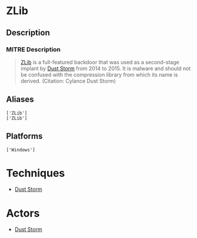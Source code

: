 
# ZLib

## Description

### MITRE Description

> [ZLib](https://attack.mitre.org/software/S0086) is a full-featured backdoor that was used as a second-stage implant by [Dust Storm](https://attack.mitre.org/groups/G0031) from 2014 to 2015. It is malware and should not be confused with the compression library from which its name is derived. (Citation: Cylance Dust Storm)

## Aliases

```
['ZLib']
['ZLib']
```

## Platforms

```
['Windows']
```

# Techniques


* [Dust Storm](../techniques/Dust-Storm.md)


# Actors


* [Dust Storm](../actors/Dust-Storm.md)

